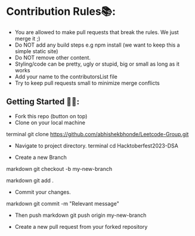 # Contribution Rules📚:

- You are allowed to make pull requests that break the rules. We just merge it ;)
- Do NOT add any build steps e.g npm install (we want to keep this a simple static site)
- Do NOT remove other content.
- Styling/code can be pretty, ugly or stupid, big or small as long as it works
- Add your name to the contributorsList file
- Try to keep pull requests small to minimize merge conflicts


## Getting Started 🤩🤗:

- Fork this repo (button on top)
- Clone on your local machine

terminal
git clone https://github.com/abhishekbhonde/Leetcode-Group.git

- Navigate to project directory.
terminal
cd Hacktoberfest2023-DSA


- Create a new Branch

markdown
git checkout -b my-new-branch

markdown
git add .

- Commit your changes.

markdown
git commit -m "Relevant message"

- Then push 
markdown
git push origin my-new-branch



- Create a new pull request from your forked repository

<br>
